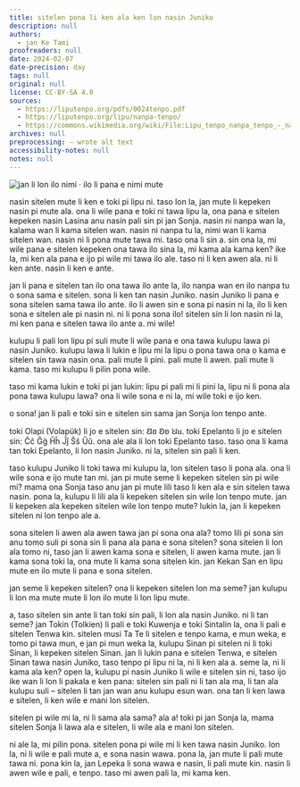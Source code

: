 ```yaml
---
title: sitelen pona li ken ala ken lon nasin Juniko
description: null
authors:
  - jan Ke Tami
proofreaders: null
date: 2024-02-07
date-precision: day
tags: null
original: null
license: CC-BY-SA 4.0
sources:
  - https://liputenpo.org/pdfs/0024tenpo.pdf
  - https://liputenpo.org/lipu/nanpa-tenpo/
  - https://commons.wikimedia.org/wiki/File:Lipu_tenpo_nanpa_tenpo_-_nasin_Juniko.png
archives: null
preprocessing: – wrote alt text
accessibility-notes: null
notes: null
---
```


![jan li lon ilo nimi · ilo li pana e nimi mute](https://upload.wikimedia.org/wikipedia/commons/b/b0/Lipu_tenpo_nanpa_tenpo_-_nasin_Juniko.png)

nasin sitelen mute li ken e toki pi lipu ni. taso lon la, jan mute li kepeken nasin pi mute ala. ona li wile pana e toki ni tawa lipu la, ona pana e sitelen kepeken nasin Lasina anu nasin pali sin pi jan Sonja. nasin ni nanpa wan la, kalama wan li kama sitelen wan. nasin ni nanpa tu la, nimi wan li kama sitelen wan. nasin ni li pona mute tawa mi. taso ona li sin a. sin ona la, mi wile pana e sitelen kepeken ona tawa ilo sina la, mi kama ala kama ken? ike la, mi ken ala pana e ijo pi wile mi tawa ilo ale. taso ni li ken awen ala. ni li ken ante. nasin li ken e ante.

jan li pana e sitelen tan ilo ona tawa ilo ante la, ilo nanpa wan en ilo nanpa tu o sona sama e sitelen. sona li ken tan nasin Juniko. nasin Juniko li pana e sona sitelen sama tawa ilo ante. ilo li awen sin e sona pi nasin ni la, ilo li ken sona e sitelen ale pi nasin ni. ni li pona sona ilo! sitelen sin li lon nasin ni la, mi ken pana e sitelen tawa ilo ante a. mi wile!

kulupu li pali lon lipu pi suli mute li wile pana e ona tawa kulupu lawa pi nasin Juniko. kulupu lawa li lukin e lipu mi la lipu o pona tawa ona o kama e sitelen sin tawa nasin ona. pali mute li pini. pali mute li awen. pali mute li kama. taso mi kulupu li pilin pona wile.

taso mi kama lukin e toki pi jan lukin: lipu pi pali mi li pini la, lipu ni li pona ala pona tawa kulupu lawa? ona li wile sona e ni la, mi wile toki e ijo ken.

o sona! jan li pali e toki sin e sitelen sin sama jan Sonja lon tenpo ante.

toki Olapi (Volapük) li jo e sitelen sin: Ꞛꞛ Ꞝꞝ Ꞟꞟ. toki Epelanto li jo e sitelen sin: Ĉĉ Ĝĝ Ĥĥ Ĵĵ Ŝŝ Ŭŭ. ona ale ala li lon toki Epelanto taso. taso ona li kama tan toki Epelanto, li lon nasin Juniko. ni la, sitelen sin pali li ken.

taso kulupu Juniko li toki tawa mi kulupu la, lon sitelen taso li pona ala. ona li wile sona e ijo mute tan mi. jan pi mute seme li kepeken sitelen sin pi wile mi? mama ona Sonja taso anu jan pi mute lili taso li ken ala e sin sitelen tawa nasin. pona la, kulupu li lili ala li kepeken sitelen sin wile lon tenpo mute. jan li kepeken ala kepeken sitelen wile lon tenpo mute? lukin la, jan li kepeken sitelen ni lon tenpo ale a.

sona sitelen li awen ala awen tawa jan pi sona ona ala? tomo lili pi sona sin anu tomo suli pi sona sin li pana ala pana e sona sitelen? sona sitelen li lon ala tomo ni, taso jan li awen kama sona e sitelen, li awen kama mute. jan li kama sona toki la, ona mute li kama sona sitelen kin. jan Kekan San en lipu mute en ilo mute li pana e sona sitelen.

jan seme li kepeken sitelen? ona li kepeken sitelen lon ma seme? jan kulupu li lon ma mute mute li lon ilo mute li lon lipu mute.

a, taso sitelen sin ante li tan toki sin pali, li lon ala nasin Juniko. ni li tan seme? jan Tokin (Tolkien) li pali e toki Kuwenja e toki Sintalin la, ona li pali e sitelen Tenwa kin. sitelen musi Ta Te li sitelen e tenpo kama, e mun weka, e tomo pi tawa mun, e jan pi mun weka la, kulupu Sinan pi sitelen ni li toki Sinan, li kepeken sitelen Sinan. jan li lukin pana e sitelen Tenwa, e sitelen Sinan tawa nasin Juniko, taso tenpo pi lipu ni la, ni li ken ala a. seme la, ni li kama ala ken? open la, kulupu pi nasin Juniko li wile e sitelen sin ni, taso ijo ike wan li lon li pakala e ken pana: sitelen sin pali ni li tan ala ma, li tan ala kulupu suli – sitelen li tan jan wan anu kulupu esun wan. ona tan li ken lawa e sitelen, li ken wile e mani lon sitelen.

sitelen pi wile mi la, ni li sama ala sama? ala a! toki pi jan Sonja la, mama sitelen Sonja li lawa ala e sitelen, li wile ala e mani lon sitelen.

ni ale la, mi pilin pona. sitelen pona pi wile mi li ken tawa nasin Juniko. lon la, ni li wile e pali mute a, e sona nasin wawa. pona la, jan mute li pali mute tawa ni. pona kin la, jan Lepeka li sona wawa e nasin, li pali mute kin. nasin li awen wile e pali, e tenpo. taso mi awen pali la, mi kama ken.